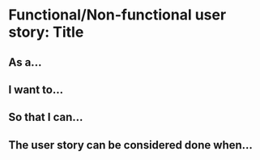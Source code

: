 # Functional/Non-functional user story: Title

## As a...



## I want to...



## So that I can...



## The user story can be considered done when...

